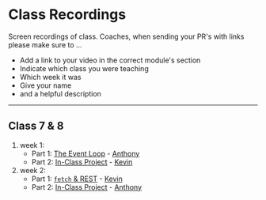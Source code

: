 # Class Recordings

Screen recordings of class.  Coaches, when sending your PR's with links please make sure to ...

* Add a link to your video in the correct module's section
* Indicate which class you were teaching
* Which week it was
* Give your name
* and a helpful description

---

## Class 7 & 8

1. week 1:
    * Part 1: [The Event Loop](https://vimeo.com/406780143) - [Anthony](https://github.com/Toinne/)
    * Part 2: [In-Class Project](https://vimeo.com/408313126) - [Kevin](https://github.com/kevintss/)
1. week 2:
    * Part 1: [`fetch` & REST](ttps://vimeo.com/409437916) - [Kevin](https://github.com/kevintss/)
    * Part 2: [In-Class Project](https://vimeo.com/409459062) - [Anthony](https://github.com/Toinne/)


